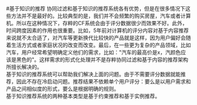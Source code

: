 #基于知识的推荐
协同过滤和基于知识的推荐系统各有优势，但是在很多情况下这些方法并不是最好的。比较典型的是，我们并不会频繁的购买房屋，汽车或者计算机。所以在这种情况下，存粹的CF系统会由于评分数据很少而效果不好。此外，时间跨度因素的作用也很重要。比如，5年前对计算机的评分内容对基于内容推荐来说就不太合适了，对汽车等更新换代比较快的产品就是这样，因为用户偏好会随着生活方式或者家庭状况的改变而改变。最后，在一些更为复杂的产品领域，比如汽车，用户经常希望明确定义他们的需求，比如："汽车的最高价是x，汽颜色应该是黑色的"。这样需求的形式化处理并不是存粹协同过滤和基于内容的推荐架构所擅长解决的。  
基于知识的推荐系统可以帮助我们解决上面的问题。由于不需要评分数据就能推荐，因此不存在冷启动问题。推荐结果不依赖单个用户评分：要么是以用户需求和产品之间相似度的形式，要么是根据明确的规则。  
基于知识推荐系统的两种基本类型是基于约束推荐和基于实例推荐。